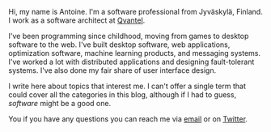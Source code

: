 Hi, my name is Antoine. I'm a software professional from Jyväskylä, Finland. I work as a software
architect at [Qvantel](http://www.qvantel.com).

I've been programming since childhood, moving from games to desktop software to the web. I've built
desktop software, web applications, optimization software, machine learning products, and messaging systems. 
I've worked a lot with distributed applications and designing fault-tolerant systems. I've also done my 
fair share of user interface design.

I write here about topics that interest me. I can't offer a single term that could cover all the
categories in this blog, although if I had to guess, *software* might be a good one.

You if you have any questions you can reach me via [email](mailto:ane@iki.fi) or
on [Twitter](https://twitter.com/anewtf).

